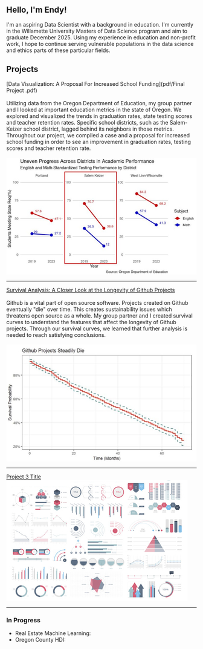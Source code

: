 ## Hello, I'm Endy!

I'm an aspiring Data Scientist with a background in education. I'm currently in the Willamette University Masters of Data Science program and aim to graduate December 2025. Using my experience in education and non-profit work, I hope to continue serving vulnerable populations in the data science and ethics parts of these particular fields.

## Projects

[Data Visualization: A Proposal For Increased School Funding](pdf/Final Project .pdf)
<br><br>
Utilizing data from the Oregon Department of Education, my group partner and I looked at important education metrics in the state of Oregon. We explored and visualized the trends in graduation rates, state testing scores and teacher retention rates. Specific school districts, such as the Salem-Keizer school district, lagged behind its neighbors in those metrics. Throughout our project, we compiled a case and a proposal for increased school funding in order to see an improvement in graduation rates, testing scores and teacher retention rate. 
<br><br>
<img src="images/slope_graph.jpg?raw=true"/>

---
[Survival Analysis: A Closer Look at the Longevity of Github Projects](/pdf/Github_Survival_Analysis.pdf)
<br><br>
Github is a vital part of open source software. Projects created on Github eventually "die" over time. This creates sustainability issues which threatens open source as a whole. My group partner and I created survival curves to understand the features that affect the longevity of Github projects. Through our survival curves, we learned that further analysis is needed to reach satisfying conclusions.
<br><br>
<img src="images/github.jpg?raw=true"/>

---
[Project 3 Title](http://example.com/)
<img src="images/dummy_thumbnail.jpg?raw=true"/>

---

### In Progress
+ Real Estate Machine Learning:
+ Oregon County HDI:
